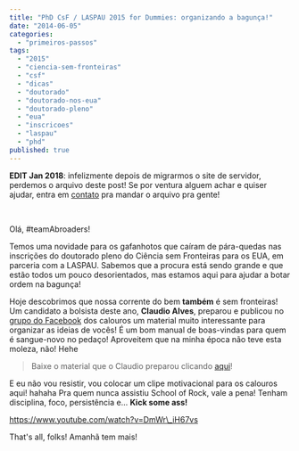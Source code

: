 ```yaml
---
title: "PhD CsF / LASPAU 2015 for Dummies: organizando a bagunça!"
date: "2014-06-05"
categories: 
  - "primeiros-passos"
tags: 
  - "2015"
  - "ciencia-sem-fronteiras"
  - "csf"
  - "dicas"
  - "doutorado"
  - "doutorado-nos-eua"
  - "doutorado-pleno"
  - "eua"
  - "inscricoes"
  - "laspau"
  - "phd"
published: true
---
```


**EDIT Jan 2018**: infelizmente depois de migrarmos o site de servidor, perdemos o arquivo deste post! Se por ventura alguem achar e quiser ajudar, entra em [contato](http://www.abroaders.com.br/contato) pra mandar o arquivo pra gente!

 

Olá, #teamAbroaders!

Temos uma novidade para os gafanhotos que caíram de pára-quedas nas inscrições do doutorado pleno do Ciência sem Fronteiras para os EUA, em parceria com a LASPAU. Sabemos que a procura está sendo grande e que estão todos um pouco desorientados, mas estamos aqui para ajudar a botar ordem na bagunça!

Hoje descobrimos que nossa corrente do bem **também** é sem fronteiras! Um candidato a bolsista deste ano, **Claudio Alves**, preparou e publicou no [grupo do Facebook](https://www.facebook.com/groups/1451674501732404/) dos calouros um material muito interessante para organizar as ideias de vocês! É um bom manual de boas-vindas para quem é sangue-novo no pedaço! Aproveitem que na minha época não teve esta moleza, não! Hehe

> Baixe o material que o Claudio preparou clicando [aqui](http://conteudo.abroaders.com.br/doutorado-csf-laspau-2015)!

E eu não vou resistir, vou colocar um clipe motivacional para os calouros aqui! hahaha Pra quem nunca assistiu School of Rock, vale a pena! Tenham disciplina, foco, persistência e... **Kick some ass!**

https://www.youtube.com/watch?v=DmWr\_iH67vs

That's all, folks! Amanhã tem mais!
